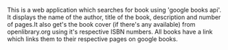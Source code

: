 This is a web application which searches for book using 'google books api'.
It displays the name of the author, title of the book, description and number of pages.It also get's the book cover (if there's any available)
from openlibrary.org using it's respective ISBN numbers. All books have a link which links them to their respective pages on google books. 